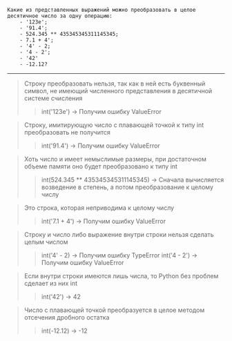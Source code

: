     Какие из представленных выражений можно преобразовать в целое десятичное число за одну операцию:
        - '123е';
        - '91.4';
        - 524.345 ** 435345345311145345;
        - 7.1 + 4';
        - '4' - 2;
        - '4 - 2';
        - '42'
        - -12.12?
____

> Строку преобразовать нельзя, так как в ней есть буквенный символ, не имеющий численного представления в десятичной системе счисления
>> int('123е') -> Получим ошибку ValueError

> Строку, имитирующую число с плавающей точкой к типу int преобразовать не получится
>> int('91.4') -> Получим ошибку ValueError

> Хоть число и имеет немыслимые размеры, при достаточном объеме памяти оно будет преобразовано к типу int
>> int(524.345 ** 435345345311145345) -> Сначала вычисляется возведение в степень, а потом преобразование к целому числу 

> Это строка, которая неприводима к целому числу
>> int('7.1 + 4') -> Получим ошибку ValueError 

> Строку и число либо выражение внутри строки нельзя сделать целым числом
>> int('4' - 2) -> Получим ошибку TypeError
>> int('4 - 2') -> Получим ошибку ValueError

> Если внутри строки имеются лишь числа, то Python без проблем сделает из них int
>> int('42') -> 42

> Число с плавающей точкой преобразуется в целое методом отсечения дробного остатка
>> int(-12.12) -> -12
